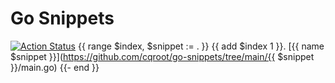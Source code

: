 # Go Snippets

[![Action Status](https://github.com/cqroot/go-snippets/workflows/test/badge.svg)](https://github.com/cqroot/go-snippets/actions)
{{ range $index, $snippet := . }}
{{ add $index 1 }}. [{{ name $snippet }}](https://github.com/cqroot/go-snippets/tree/main/{{ $snippet }}/main.go)
{{- end }}
